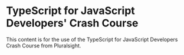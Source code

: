 # TypeScript for JavaScript Developers' Crash Course

This content is for the use of the TypeScript for JavaScript Developers Crash Course from Pluralsight.
